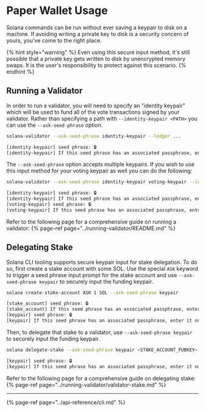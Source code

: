 # Paper Wallet Usage

Solana commands can be run without ever saving a keypair to disk on a machine.
If avoiding writing a private key to disk is a security concern of yours, you've
come to the right place.

{% hint style="warning" %}
Even using this secure input method, it's still possible that a private key gets
written to disk by unencrypted memory swaps. It is the user's responsibility to
protect against this scenario.
{% endhint %}

## Running a Validator

In order to run a validator, you will need to specify an "identity keypair"
which will be used to fund all of the vote transactions signed by your validator.
Rather than specifying a path with `--identity-keypair <PATH>` you can use the
`--ask-seed-phrase` option.

```bash
solana-validator --ask-seed-phrase identity-keypair --ledger ...

[identity-keypair] seed phrase: 🔒
[identity-keypair] If this seed phrase has an associated passphrase, enter it now. Otherwise, press ENTER to continue:
```

The `--ask-seed-phrase` option accepts multiple keypairs. If you wish to use this
input method for your voting keypair as well you can do the following:

```bash
solana-validator --ask-seed-phrase identity-keypair voting-keypair --ledger ...

[identity-keypair] seed phrase: 🔒
[identity-keypair] If this seed phrase has an associated passphrase, enter it now. Otherwise, press ENTER to continue:
[voting-keypair] seed phrase: 🔒
[voting-keypair] If this seed phrase has an associated passphrase, enter it now. Otherwise, press ENTER to continue:
```

Refer to the following page for a comprehensive guide on running a validator:
{% page-ref page="../running-validator/README.md" %}

## Delegating Stake

Solana CLI tooling supports secure keypair input for stake delegation. To do so,
first create a stake account with some SOL. Use the special `ASK` keyword to
trigger a seed phrase input prompt for the stake account and use
`--ask-seed-phrase keypair` to securely input the funding keypair.

```bash
solana create-stake-account ASK 1 SOL --ask-seed-phrase keypair

[stake_account] seed phrase: 🔒
[stake_account] If this seed phrase has an associated passphrase, enter it now. Otherwise, press ENTER to continue:
[keypair] seed phrase: 🔒
[keypair] If this seed phrase has an associated passphrase, enter it now. Otherwise, press ENTER to continue:
```

Then, to delegate that stake to a validator, use `--ask-seed-phrase keypair` to
securely input the funding keypair.

```bash
solana delegate-stake --ask-seed-phrase keypair <STAKE_ACCOUNT_PUBKEY> <VOTE_ACCOUNT_PUBKEY>

[keypair] seed phrase: 🔒
[keypair] If this seed phrase has an associated passphrase, enter it now. Otherwise, press ENTER to continue:
```

Refer to the following page for a comprehensive guide on delegating stake:
{% page-ref page="../running-validator/validator-stake.md" %}

---

{% page-ref page="../api-reference/cli.md" %}
